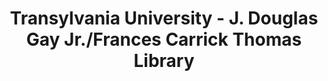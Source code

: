 ---
layout: repo
title: "Transylvania University - J. Douglas Gay Jr./Frances Carrick Thomas Library"
id: 18337
permalink: repos/18337/
---